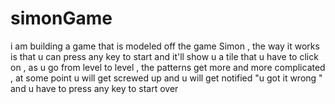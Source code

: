 # simonGame
i am building a game that is modeled off the game Simon , the way it works is that u can press any key to start and it'll show u a tile that u have to click on , as u go from level to level , the patterns get more and more complicated , at some point u will get screwed up and u will get notified "u got it wrong " and u have to press any key to start over 
